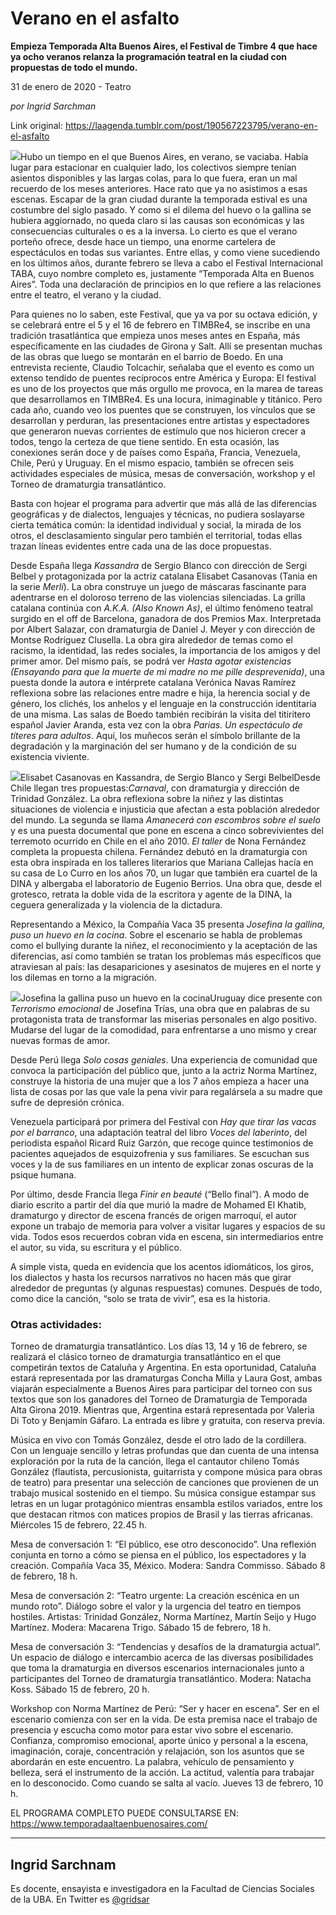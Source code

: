 # Verano en el asfalto

**Empieza Temporada Alta Buenos Aires, el Festival de Timbre 4 que hace ya ocho veranos relanza la programación teatral en la ciudad con propuestas de todo el mundo.**

31 de enero de 2020 - Teatro

_por Ingrid Sarchman_

Link original: https://laagenda.tumblr.com/post/190567223795/verano-en-el-asfalto

![](https://64.media.tumblr.com/e372799911a6fe5e49b092504c3136bd/93913f7e6602d62e-bd/s500x750/bc6ab41d6a901f0811222d7dee1b239e9ce044ae.jpg)Hubo un tiempo en el que Buenos Aires, en verano, se vaciaba. Había lugar para estacionar en cualquier lado, los colectivos siempre tenían asientos disponibles y las largas colas, para lo que fuera, eran un mal recuerdo de los meses anteriores. Hace rato que ya no asistimos a esas escenas. Escapar de la gran ciudad durante la temporada estival es una costumbre del siglo pasado. Y como si el dilema del huevo o la gallina se hubiera aggiornado, no queda claro si las causas son económicas y las consecuencias culturales o es a la inversa. Lo cierto es que el verano porteño ofrece, desde hace un tiempo, una enorme cartelera de espectáculos en todas sus variantes. Entre ellas, y como viene sucediendo en los últimos años, durante febrero se lleva a cabo el Festival Internacional TABA, cuyo nombre completo es, justamente “Temporada Alta en Buenos Aires”. Toda una declaración de principios en lo que refiere a las relaciones entre el teatro, el verano y la ciudad. 


Para quienes no lo saben, este Festival, que ya va por su octava edición, y se celebrará entre el 5 y el 16 de febrero en TIMBRe4, se inscribe en una tradición trasatlántica que empieza unos meses antes en España, más específicamente en las ciudades de Girona y Salt. Allí se presentan muchas de las obras que luego se montarán en el barrio de Boedo. En una entrevista reciente, Claudio Tolcachir, señalaba que el evento es como un extenso tendido de puentes recíprocos entre América y Europa: El festival es uno de los proyectos que más orgullo me provoca, en la marea de tareas que desarrollamos en TIMBRe4. Es una locura, inimaginable y titánico. Pero cada año, cuando veo los puentes que se construyen, los vínculos que se desarrollan y perduran, las presentaciones entre artistas y espectadores que generaron nuevas corrientes de estímulo que nos hicieron crecer a todos, tengo la certeza de que tiene sentido. En esta ocasión, las conexiones serán doce y de países como España, Francia, Venezuela, Chile, Perú y Uruguay. En el mismo espacio, también se ofrecen seis actividades especiales de música, mesas de conversación, workshop y el Torneo de dramaturgia transatlántico. 

Basta con hojear el programa para advertir que más allá de las diferencias geográficas y de dialectos, lenguajes y técnicas, no pudiera soslayarse cierta temática común: la identidad individual y social, la mirada de los otros, el desclasamiento singular pero también el territorial, todas ellas trazan líneas evidentes entre cada una de las doce propuestas. 


Desde España llega *Kassandra* de Sergio Blanco con dirección de Sergi Belbel y protagonizada por la actriz catalana Elisabet Casanovas (Tania en la serie *Merlí*). La obra construye un juego de máscaras fascinante para adentrarse en el doloroso terreno de las violencias silenciadas. La grilla catalana continúa con *A.K.A. (Also Known As)*, el último fenómeno teatral surgido en el off de Barcelona, ganadora de dos Premios Max. Interpretada por Albert Salazar, con dramaturgia de Daniel J. Meyer y con dirección de Montse Rodríguez Clusella. La obra gira alrededor de temas como el racismo, la identidad, las redes sociales, la importancia de los amigos y del primer amor. Del mismo país, se podrá ver *Hasta agotar existencias (Ensayando para que la muerte de mi madre no me pille desprevenida)*, una puesta donde la autora e intérprete catalana Verónica Navas Ramírez reflexiona sobre las relaciones entre madre e hija, la herencia social y de género, los clichés, los anhelos y el lenguaje en la construcción identitaria de una misma. Las salas de Boedo también recibirán la visita del titiritero español Javier Aranda, esta vez con la obra *Parias. Un espectáculo de títeres para adultos*. Aquí, los muñecos serán el símbolo brillante de la degradación y la marginación del ser humano y de la condición de su existencia viviente.


![](https://64.media.tumblr.com/e372799911a6fe5e49b092504c3136bd/93913f7e6602d62e-bd/s500x750/bc6ab41d6a901f0811222d7dee1b239e9ce044ae.jpg)Elisabet Casanovas en Kassandra, de Sergio Blanco y Sergi BelbelDesde Chile llegan tres propuestas:*Carnaval*, con dramaturgia y dirección de Trinidad González. La obra reflexiona sobre la niñez y las distintas situaciones de violencia e injusticia que afectan a esta población alrededor del mundo. La segunda se llama *Amanecerá con escombros sobre el suelo* y es una puesta documental que pone en escena a cinco sobrevivientes del terremoto ocurrido en Chile en el año 2010. *El taller* de Nona Fernández completa la propuesta chilena. Fernández debutó en la dramaturgia con esta obra inspirada en los talleres literarios que Mariana Callejas hacía en su casa de Lo Curro en los años 70, un lugar que también era cuartel de la DINA y albergaba el laboratorio de Eugenio Berrios. Una obra que, desde el grotesco, retrata la doble vida de la escritora y agente de la DINA, la ceguera generalizada y la violencia de la dictadura.


Representando a México, la Compañía Vaca 35 presenta *Josefina la gallina, puso un huevo en la cocina*. Sobre el escenario se habla de problemas como el bullying durante la niñez, el reconocimiento y la aceptación de las diferencias, así como también se tratan los problemas más específicos que atraviesan al país: las desapariciones y asesinatos de mujeres en el norte y los dilemas en torno a la migración. 


![](https://64.media.tumblr.com/4ab9c6a4d55c0d42e93620ae411aa392/93913f7e6602d62e-f8/s500x750/ae8e89d59c34ddddac5e19cba50f07dbdeab9030.png)Josefina la gallina puso un huevo en la cocinaUruguay dice presente con *Terrorismo emocional* de Josefina Trías, una obra que en palabras de su protagonista trata de transformar las miserias personales en algo positivo. Mudarse del lugar de la comodidad, para enfrentarse a uno mismo y crear nuevas formas de amor. 


Desde Perú llega *Solo cosas geniales*. Una experiencia de comunidad que convoca la participación del público que, junto a la actriz Norma Martínez, construye la historia de una mujer que a los 7 años empieza a hacer una lista de cosas por las que vale la pena vivir para regalársela a su madre que sufre de depresión crónica. 


Venezuela participará por primera del Festival con *Hay que tirar las vacas por el barranco*, una adaptación teatral del libro *Voces del laberinto*, del periodista español Ricard Ruiz Garzón, que recoge quince testimonios de pacientes aquejados de esquizofrenia y sus familiares. Se escuchan sus voces y la de sus familiares en un intento de explicar zonas oscuras de la psique humana.


Por último, desde Francia llega *Finir en beauté* (“Bello final”). A modo de diario escrito a partir del día que murió la madre de Mohamed El Khatib, dramaturgo y director de escena francés de origen marroquí, el autor expone un trabajo de memoria para volver a visitar lugares y espacios de su vida. Todos esos recuerdos cobran vida en escena, sin intermediarios entre el autor, su vida, su escritura y el público.


A simple vista, queda en evidencia que los acentos idiomáticos, los giros, los dialectos y hasta los recursos narrativos no hacen más que girar alrededor de preguntas (y algunas respuestas) comunes. Después de todo, como dice la canción, “solo se trata de vivir”, esa es la historia.


### Otras actividades:

Torneo de dramaturgia transatlántico. Los días 13, 14 y 16 de febrero, se realizará el clásico torneo de dramaturgia transatlántico en el que competirán textos de Cataluña y Argentina. En esta oportunidad, Cataluña estará representada por las dramaturgas Concha Milla y Laura Gost, ambas viajarán especialmente a Buenos Aires para participar del torneo con sus textos que son los ganadores del Torneo de Dramaturgia de Temporada Alta Girona 2019. Mientras que, Argentina estará representada por Valeria Di Toto y Benjamín Gáfaro. La entrada es libre y gratuita, con reserva previa. 


Música en vivo con Tomás González, desde el otro lado de la cordillera. Con un lenguaje sencillo y letras profundas que dan cuenta de una intensa exploración por la ruta de la canción, llega el cantautor chileno Tomás González (flautista, percusionista, guitarrista y compone música para obras de teatro) para presentar una selección de canciones que provienen de un trabajo musical sostenido en el tiempo. Su música consigue estampar sus letras en un lugar protagónico mientras ensambla estilos variados, entre los que destacan ritmos con matices propios de Brasil y las tierras africanas. Miércoles 15 de febrero, 22.45 h. 


Mesa de conversación 1: “El público, ese otro desconocido”. Una reflexión conjunta en torno a cómo se piensa en el público, los espectadores y la creación. Compañía Vaca 35, México. Modera: Sandra Commisso. Sábado 8 de febrero, 18 h. 


Mesa de conversación 2: “Teatro urgente: La creación escénica en un mundo roto”. Diálogo sobre el valor y la urgencia del teatro en tiempos hostiles. Artistas: Trinidad González, Norma Martínez, Martín Seijo y Hugo Martínez. Modera: Macarena Trigo. Sábado 15 de febrero, 18 h. 


Mesa de conversación 3: “Tendencias y desafíos de la dramaturgia actual”. Un espacio de diálogo e intercambio acerca de las diversas posibilidades que toma la dramaturgia en diversos escenarios internacionales junto a participantes del Torneo de dramaturgia transatlántico. Modera: Natacha Koss. Sábado 15 de febrero, 20 h. 


Workshop con Norma Martínez de Perú: “Ser y hacer en escena”. Ser en el escenario comienza con ser en la vida. De esta premisa nace el trabajo de presencia y escucha como motor para estar vivo sobre el escenario. Confianza, compromiso emocional, aporte único y personal a la escena, imaginación, coraje, concentración y relajación, son los asuntos que se abordarán en este encuentro. La palabra, vehículo de pensamiento y belleza, será el instrumento de la acción. La actitud, valentía para trabajar en lo desconocido. Como cuando se salta al vacío. Jueves 13 de febrero, 10 h.


EL PROGRAMA COMPLETO PUEDE CONSULTARSE EN: <https://www.temporadaaltaenbuenosaires.com/>



---

Ingrid Sarchnam
---------------

 Es docente, ensayista e investigadora en la Facultad de Ciencias Sociales de la UBA. En Twitter es [@gridsar](https://twitter.com/gridsar) 

